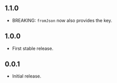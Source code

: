 ## 1.1.0
* BREAKING: `fromJson` now also provides the key.

## 1.0.0
* First stable release.

## 0.0.1
* Initial release.
